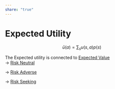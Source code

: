 ```yaml
---  
share: "true"  
---  
```

# Expected Utility  
  
  
$$  
\bar{u}(a) = \sum_{s}{u(s,a)p(s)}  
$$  
  
The Expected utility is connected to [Expected Value](Expected%20Value.md)  
-> [Risk Neutral](./Risk%20Neutral.md)  
  
-> [Risk Adverse](./Risk%20Adverse.md)  
  
-> [Risk Seeking](Risk%20Seeking.md)  
